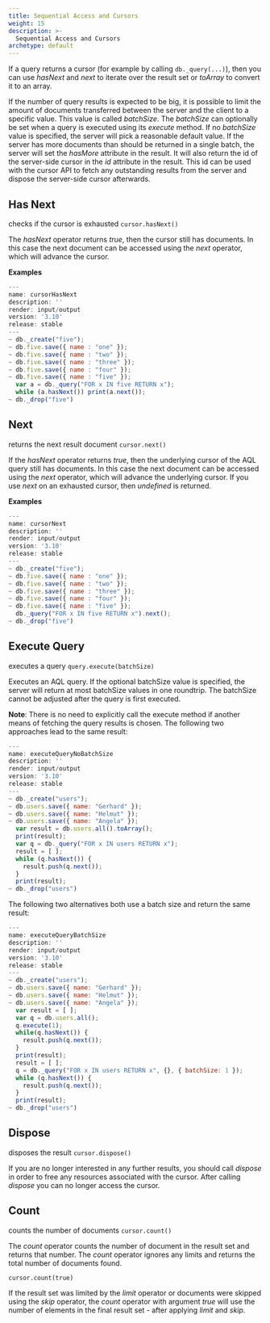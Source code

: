 ```yaml
---
title: Sequential Access and Cursors
weight: 15
description: >-
  Sequential Access and Cursors
archetype: default
---
```

If a query returns a cursor (for example by calling `db._query(...)`), then you can use *hasNext* and *next* to
iterate over the result set or *toArray* to convert it to an array.

If the number of query results is expected to be big, it is possible to 
limit the amount of documents transferred between the server and the client
to a specific value. This value is called *batchSize*. The *batchSize*
can optionally be set when a query is executed using its *execute* method. If no
*batchSize* value is specified, the server will pick a reasonable default value.
If the server has more documents than should be returned in a single batch,
the server will set the *hasMore* attribute in the result. It will also
return the id of the server-side cursor in the *id* attribute in the result.
This id can be used with the cursor API to fetch any outstanding results from
the server and dispose the server-side cursor afterwards.

## Has Next

checks if the cursor is exhausted
`cursor.hasNext()`

The *hasNext* operator returns *true*, then the cursor still has
documents. In this case the next document can be accessed using the
*next* operator, which will advance the cursor.

**Examples**

```js
---
name: cursorHasNext
description: ''
render: input/output
version: '3.10'
release: stable
---
~ db._create("five");
~ db.five.save({ name : "one" });
~ db.five.save({ name : "two" });
~ db.five.save({ name : "three" });
~ db.five.save({ name : "four" });
~ db.five.save({ name : "five" });
  var a = db._query("FOR x IN five RETURN x");
  while (a.hasNext()) print(a.next());
~ db._drop("five")
```

## Next

returns the next result document
`cursor.next()`

If the *hasNext* operator returns *true*, then the underlying
cursor of the AQL query still has documents. In this case the
next document can be accessed using the *next* operator, which
will advance the underlying cursor. If you use *next* on an
exhausted cursor, then *undefined* is returned.

**Examples**

```js
---
name: cursorNext
description: ''
render: input/output
version: '3.10'
release: stable
---
~ db._create("five");
~ db.five.save({ name : "one" });
~ db.five.save({ name : "two" });
~ db.five.save({ name : "three" });
~ db.five.save({ name : "four" });
~ db.five.save({ name : "five" });
  db._query("FOR x IN five RETURN x").next();
~ db._drop("five")
```

## Execute Query

executes a query
`query.execute(batchSize)`

Executes an AQL query. If the optional batchSize value is specified,
the server will return at most batchSize values in one roundtrip.
The batchSize cannot be adjusted after the query is first executed.

**Note**: There is no need to explicitly call the execute method if another
means of fetching the query results is chosen. The following two approaches
lead to the same result:

```js
---
name: executeQueryNoBatchSize
description: ''
render: input/output
version: '3.10'
release: stable
---
~ db._create("users");
~ db.users.save({ name: "Gerhard" });
~ db.users.save({ name: "Helmut" });
~ db.users.save({ name: "Angela" });
  var result = db.users.all().toArray();
  print(result);
  var q = db._query("FOR x IN users RETURN x");
  result = [ ];
  while (q.hasNext()) {
    result.push(q.next());
  }
  print(result);
~ db._drop("users")
```

The following two alternatives both use a batch size and return the same
result:

```js
---
name: executeQueryBatchSize
description: ''
render: input/output
version: '3.10'
release: stable
---
~ db._create("users");
~ db.users.save({ name: "Gerhard" });
~ db.users.save({ name: "Helmut" });
~ db.users.save({ name: "Angela" });
  var result = [ ];
  var q = db.users.all();
  q.execute(1);
  while(q.hasNext()) {
    result.push(q.next());
  }
  print(result);
  result = [ ];
  q = db._query("FOR x IN users RETURN x", {}, { batchSize: 1 });
  while (q.hasNext()) {
    result.push(q.next());
  }
  print(result);
~ db._drop("users")
```

## Dispose

disposes the result
`cursor.dispose()`

If you are no longer interested in any further results, you should call
*dispose* in order to free any resources associated with the cursor.
After calling *dispose* you can no longer access the cursor.

## Count

counts the number of documents
`cursor.count()`

The *count* operator counts the number of document in the result set and
returns that number. The *count* operator ignores any limits and returns
the total number of documents found.

`cursor.count(true)`

If the result set was limited by the *limit* operator or documents were
skipped using the *skip* operator, the *count* operator with argument
*true* will use the number of elements in the final result set - after
applying *limit* and *skip*.
